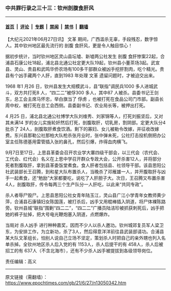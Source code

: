 ### 中共罪行录之三十三：钦州剖腹食肝风

---

#### [首页](../../../..?n13050342) &nbsp;|&nbsp; [评论](../../../../../epoch-comment?n13050342) &nbsp;|&nbsp; [专题](../../../../../epoch-special?n13050342) &nbsp;|&nbsp; [禁闻](../../../../../epoch-news?n13050342) &nbsp;|&nbsp; [禁书](../../../../../books?n13050342) &nbsp;|&nbsp; [翻墙](https://github.com/gfw-breaker/nogfw/blob/master/README.md?n13050342)


<div class="post_content" id="artbody" itemprop="articleBody">
 <!-- article content begin -->
 <p>
  【大纪元2021年06月27日讯】
  <ok href="https://www.epochtimes.com/gb/tag/%E6%96%87%E9%9D%A9.html">
   文革
  </ok>
  期间，广西滥杀无辜，手段残忍，数字惊人。其中钦州地区最先流行的
  <ok href="https://www.epochtimes.com/gb/tag/%E5%89%96%E8%85%B9.html">
   剖腹
  </ok>
  食肝风，更是令人触目惊心！
 </p>
 <p>
  据初步统计，当时钦州地区灵山县坛墟、新墟两公社发生
  <ok href="https://www.epochtimes.com/gb/tag/%E5%89%96%E8%85%B9.html">
   剖腹
  </ok>
  食肝惨案22起，合浦县石康公社18起，浦北县北通公社定更大队19起，钦州县小董茶场3起。武宣县、灵山、贵县和武鸣华侨农场有100多干部群众被凶手挖肝割肉，吃个精光。贵县有个凶手藏两个人肝，直到1983 年处理
  <ok href="https://www.epochtimes.com/gb/tag/%E6%96%87%E9%9D%A9.html">
   文革
  </ok>
  遗留问题时，才被迫交出来。
 </p>
 <p>
  1968 年1 月26 日，钦州县发生大规模武斗，县“联指”调民兵1000 多人进城武斗，双方共打死8 人，“四二二”被俘300 多人，其中87 人被杀。县委书记王剑东，总工会主席马怀忠，举白旗当了
  <ok href="https://www.epochtimes.com/gb/tag/%E4%BF%98%E8%99%8F.html">
   俘虏
  </ok>
  ，也被打死在食品公司门市部。副县长周中权，被打死在总工会西侧。县委副书记、农业局长等，被押出打死。
 </p>
 <p>
  4 月25 日，浦北县北通公社博学大队刘维秀、刘家锦等人，打死刘振坚后，又对其未满14 岁的女儿实施轮奸然后打死，剖腹取肝，切乳房，割阴部。定更大队分4批杀了 24人，剖腹取肝煮食饮酒。剩下的寡妇、女儿被勒令改嫁，并征收改嫁费。东兴县那勒公社那柏大队枪杀张月业时，张中弹未死，公社打击投机倒把办公室主任陈德基用雷管插入张的鼻孔，然后引爆，炸得血肉横飞。
 </p>
 <p>
  9月7日至17日，上思县革委会召开农业学大寨四级干部会，以三代会（农代会、工代会、红代会）名义在上思中学召开群众专政大会，公开杀害12人，并将部分死者割腹取肝，拿到县革委饭堂煮食。食人肝者包括县、社领导干部。该县思阳公社武装部长王召腾，到和星大队布置杀人，当晚杀了邓雁雄一人，并开腹取肝与凶手一起煮食，还“勉励”大家都要吃，说吃了人肝胆子大。次日，王召腾又布置杀害4人，剖腹取肝，传令每两三个生产队分一人肝吃，以此来“共同专政”。
 </p>
 <p>
  杀人者辱尸毁尸。上思县思阳公社女青年陆玉江，灵山县广江小学青年女教师黄少萍，合浦县石康镇妇女陈国莲，被打杀后，凶手又用棍棒插入阴道，将尸体裸陈路旁。钦州县城“联指”围剿“四二二”，“四二二”广播员陆洁珍被抓获刺死后，凶手把她的裤子扯掉，把大号电光鞭炮塞入阴道，点燃爆炸。
 </p>
 <p>
  当局对
  <ok href="https://www.epochtimes.com/gb/tag/%E6%9D%80%E4%BA%BA%E5%87%B6%E6%89%8B.html">
   杀人凶手
  </ok>
  进行种种嘉奖，因而不少人以杀人邀功。钦州城郊复员军人梁卫东，为安排工作，为立新功，杀了3人，然后得意洋洋前往县武装部请功。合浦县某大队文革组长，怕别人说自己立场不坚定，策划杀人时把自己的亲外甥也列入名单杀掉。全钦州地区杀人后入党的有 1153人，杀人后提干的有 458人，杀人后被招工的有 637人（不含北海市），还有不少杀人凶手被提拔到各级领导岗位。
 </p>
 <p>
  责任编辑：高义
 </p>
 <!-- article content end -->
 <div id="below_article_ad">
 </div>
</div>


---

原文链接（需翻墙）：https://www.epochtimes.com/gb/21/6/27/n13050342.htm
